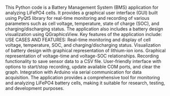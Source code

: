 
This Python code is a Battery Management System (BMS) application for analyzing LiFePO4 cells. It provides a graphical user interface (GUI) built using PyQt5 library for real-time monitoring and recording of various parameters such as cell voltage, temperature, state of charge (SOC), and charging/discharging status. The application also includes a battery design visualization using QGraphicsView. Key features of the application include:
USE CASES AND FEATURES:
Real-time monitoring and display of cell voltage, temperature, SOC, and charging/discharging status.
Visualization of battery design with graphical representation of lithium-ion ions.
Graphical representation of voltage-time and voltage-SOC relationships.
Recording functionality to save sensor data to a CSV file.
User-friendly interface with options to start/stop recording, update available COM ports, and clear the graph.
Integration with Arduino via serial communication for data acquisition.
The application provides a comprehensive tool for monitoring and analyzing LiFePO4 battery cells, making it suitable for research, testing, and development purposes.
